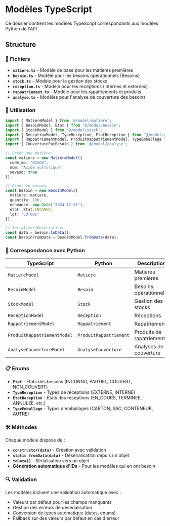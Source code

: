 # Modèles TypeScript

Ce dossier contient les modèles TypeScript correspondants aux modèles Python de l'API.

## Structure

### 📁 Fichiers

- **`matiere.ts`** - Modèle de base pour les matières premières
- **`besoin.ts`** - Modèle pour les besoins opérationnels (Besoins)
- **`stock.ts`** - Modèle pour la gestion des stocks
- **`reception.ts`** - Modèle pour les réceptions (internes et externes)
- **`rappatriement.ts`** - Modèle pour les rapatriements et produits
- **`analyse.ts`** - Modèles pour l'analyse de couverture des besoins

### 🔧 Utilisation

```typescript
import { MatiereModel } from '@/model/matiere';
import { BesoinModel, Etat } from '@/model/besoin';
import { StockModel } from '@/model/stock';
import { ReceptionModel, TypeReception, EtatReception } from '@/model/reception';
import { RappatriementModel, ProduitRappatriementModel, TypeEmballage } from '@/model/rappatriement';
import { CouvertureParBesoin } from '@/model/analyse';

// Créer une matière
const matiere = new MatiereModel({
  code_mp: "H2SO4",
  nom: "Acide sulfurique",
  seveso: true
});

// Créer un besoin
const besoin = new BesoinModel({
  matiere: matiere,
  quantite: 100,
  echeance: new Date("2024-12-31"),
  etat: Etat.INCONNU,
  lot: "LOT001"
});

// Sérialiser/Désérialiser
const data = besoin.toData();
const besoinFromData = BesoinModel.fromData(data);
```

### 🔄 Correspondance avec Python

| TypeScript | Python | Description |
|------------|--------|-------------|
| `MatiereModel` | `Matiere` | Matières premières |
| `BesoinModel` | `Besoin` | Besoins opérationnels |
| `StockModel` | `Stock` | Gestion des stocks |
| `ReceptionModel` | `Reception` | Réceptions |
| `RappatriementModel` | `Rappatriement` | Rapatriements |
| `ProduitRappatriementModel` | `ProduitRappatriement` | Produits de rapatriement |
| `AnalyseCouvertureModel` | `AnalyseCouverture` | Analyses de couverture |

### 📋 Enums

- **`Etat`** - États des besoins (INCONNU, PARTIEL, COUVERT, NON_COUVERT)
- **`TypeReception`** - Types de réceptions (EXTERNE, INTERNE)
- **`EtatReception`** - États des réceptions (EN_COURS, TERMINEE, ANNULEE, etc.)
- **`TypeEmballage`** - Types d'emballages (CARTON, SAC, CONTENEUR, AUTRE)

### 🛠️ Méthodes

Chaque modèle dispose de :
- **`constructor(data)`** - Création avec validation
- **`static fromData(data)`** - Désérialisation depuis un objet
- **`toData()`** - Sérialisation vers un objet
- **Génération automatique d'IDs** - Pour les modèles qui en ont besoin

### 🔍 Validation

Les modèles incluent une validation automatique avec :
- Valeurs par défaut pour les champs manquants
- Gestion des erreurs de désérialisation
- Conversion de types automatique (dates, enums)
- Fallback sur des valeurs par défaut en cas d'erreur 